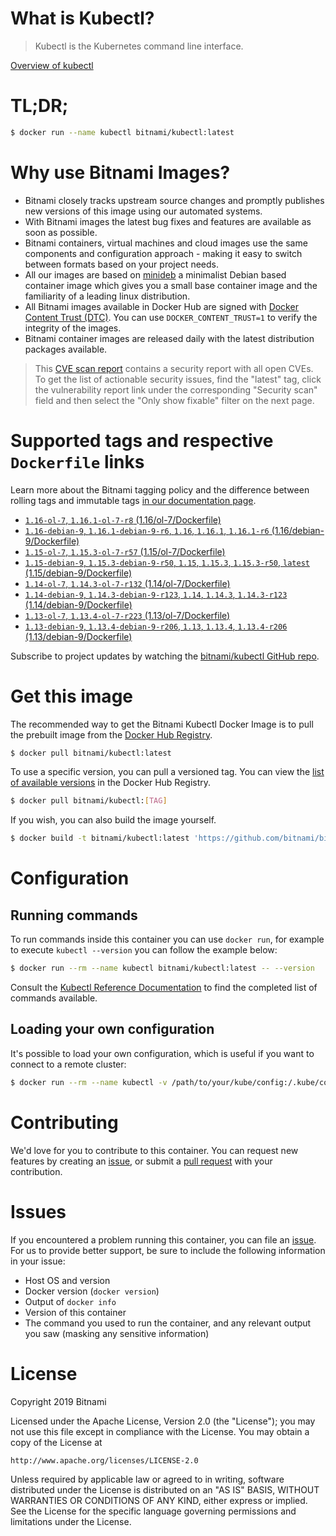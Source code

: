 
# What is Kubectl?

> Kubectl is the Kubernetes command line interface.

[Overview of kubectl](https://kubernetes.io/docs/reference/kubectl/overview/)

# TL;DR;

```bash
$ docker run --name kubectl bitnami/kubectl:latest
```

# Why use Bitnami Images?

* Bitnami closely tracks upstream source changes and promptly publishes new versions of this image using our automated systems.
* With Bitnami images the latest bug fixes and features are available as soon as possible.
* Bitnami containers, virtual machines and cloud images use the same components and configuration approach - making it easy to switch between formats based on your project needs.
* All our images are based on [minideb](https://github.com/bitnami/minideb) a minimalist Debian based container image which gives you a small base container image and the familiarity of a leading linux distribution.
* All Bitnami images available in Docker Hub are signed with [Docker Content Trust (DTC)](https://docs.docker.com/engine/security/trust/content_trust/). You can use `DOCKER_CONTENT_TRUST=1` to verify the integrity of the images.
* Bitnami container images are released daily with the latest distribution packages available.


> This [CVE scan report](https://quay.io/repository/bitnami/kubectl?tab=tags) contains a security report with all open CVEs. To get the list of actionable security issues, find the "latest" tag, click the vulnerability report link under the corresponding "Security scan" field and then select the "Only show fixable" filter on the next page.

# Supported tags and respective `Dockerfile` links

Learn more about the Bitnami tagging policy and the difference between rolling tags and immutable tags [in our documentation page](https://docs.bitnami.com/containers/how-to/understand-rolling-tags-containers/).


* [`1.16-ol-7`, `1.16.1-ol-7-r8` (1.16/ol-7/Dockerfile)](https://github.com/bitnami/bitnami-docker-kubectl/blob/1.16.1-ol-7-r8/1.16/ol-7/Dockerfile)
* [`1.16-debian-9`, `1.16.1-debian-9-r6`, `1.16`, `1.16.1`, `1.16.1-r6` (1.16/debian-9/Dockerfile)](https://github.com/bitnami/bitnami-docker-kubectl/blob/1.16.1-debian-9-r6/1.16/debian-9/Dockerfile)
* [`1.15-ol-7`, `1.15.3-ol-7-r57` (1.15/ol-7/Dockerfile)](https://github.com/bitnami/bitnami-docker-kubectl/blob/1.15.3-ol-7-r57/1.15/ol-7/Dockerfile)
* [`1.15-debian-9`, `1.15.3-debian-9-r50`, `1.15`, `1.15.3`, `1.15.3-r50`, `latest` (1.15/debian-9/Dockerfile)](https://github.com/bitnami/bitnami-docker-kubectl/blob/1.15.3-debian-9-r50/1.15/debian-9/Dockerfile)
* [`1.14-ol-7`, `1.14.3-ol-7-r132` (1.14/ol-7/Dockerfile)](https://github.com/bitnami/bitnami-docker-kubectl/blob/1.14.3-ol-7-r132/1.14/ol-7/Dockerfile)
* [`1.14-debian-9`, `1.14.3-debian-9-r123`, `1.14`, `1.14.3`, `1.14.3-r123` (1.14/debian-9/Dockerfile)](https://github.com/bitnami/bitnami-docker-kubectl/blob/1.14.3-debian-9-r123/1.14/debian-9/Dockerfile)
* [`1.13-ol-7`, `1.13.4-ol-7-r223` (1.13/ol-7/Dockerfile)](https://github.com/bitnami/bitnami-docker-kubectl/blob/1.13.4-ol-7-r223/1.13/ol-7/Dockerfile)
* [`1.13-debian-9`, `1.13.4-debian-9-r206`, `1.13`, `1.13.4`, `1.13.4-r206` (1.13/debian-9/Dockerfile)](https://github.com/bitnami/bitnami-docker-kubectl/blob/1.13.4-debian-9-r206/1.13/debian-9/Dockerfile)

Subscribe to project updates by watching the [bitnami/kubectl GitHub repo](https://github.com/bitnami/bitnami-docker-kubectl).

# Get this image

The recommended way to get the Bitnami Kubectl Docker Image is to pull the prebuilt image from the [Docker Hub Registry](https://hub.docker.com/r/bitnami/kubectl).

```bash
$ docker pull bitnami/kubectl:latest
```

To use a specific version, you can pull a versioned tag. You can view the [list of available versions](https://hub.docker.com/r/bitnami/kubectl/tags/) in the Docker Hub Registry.

```bash
$ docker pull bitnami/kubectl:[TAG]
```

If you wish, you can also build the image yourself.

```bash
$ docker build -t bitnami/kubectl:latest 'https://github.com/bitnami/bitnami-docker-kubectl.git#master:1.15/debian-9'
```

# Configuration

## Running commands

To run commands inside this container you can use `docker run`, for example to execute `kubectl --version` you can follow the example below:

```bash
$ docker run --rm --name kubectl bitnami/kubectl:latest -- --version
```

Consult the [Kubectl Reference Documentation](https://kubernetes.io/docs/reference/generated/kubectl/kubectl-commands) to find the completed list of commands available.

## Loading your own configuration

It's possible to load your own configuration, which is useful if you want to connect to a remote cluster:

```bash
$ docker run --rm --name kubectl -v /path/to/your/kube/config:/.kube/config bitnami/kubectl:latest
```

# Contributing

We'd love for you to contribute to this container. You can request new features by creating an [issue](https://github.com/bitnami/bitnami-docker-kubectl/issues), or submit a [pull request](https://github.com/bitnami/bitnami-docker-kubectl/pulls) with your contribution.

# Issues

If you encountered a problem running this container, you can file an [issue](https://github.com/bitnami/bitnami-docker-kubectl/issues). For us to provide better support, be sure to include the following information in your issue:

- Host OS and version
- Docker version (`docker version`)
- Output of `docker info`
- Version of this container
- The command you used to run the container, and any relevant output you saw (masking any sensitive information)

# License

Copyright 2019 Bitnami

Licensed under the Apache License, Version 2.0 (the "License");
you may not use this file except in compliance with the License.
You may obtain a copy of the License at

    http://www.apache.org/licenses/LICENSE-2.0

Unless required by applicable law or agreed to in writing, software
distributed under the License is distributed on an "AS IS" BASIS,
WITHOUT WARRANTIES OR CONDITIONS OF ANY KIND, either express or implied.
See the License for the specific language governing permissions and
limitations under the License.
